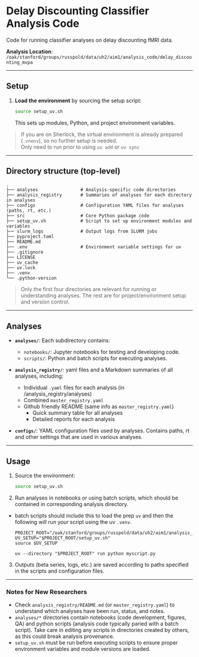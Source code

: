 # Delay Discounting Classifier Analysis Code

Code for running classifier analyses on delay discounting fMRI data.

**Analysis Location**: `/oak/stanford/groups/russpold/data/uh2/aim1/analysis_code/delay_discounting_mvpa`

---

## Setup

1. **Load the environment** by sourcing the setup script:  
   ```bash
   source setup_uv.sh
   ```
   This sets up modules, Python, and project environment variables.  

> If you are on Sherlock, the virtual environment is already prepared (`.vnenv`), so no further setup is needed.  
> Only need to run prior to using `uv add` or `uv sync`

---

## Directory structure (top-level)

```
.
├── analyses                # Analysis-specific code directories
├── analysis_registry       # Summaries of analyses for each directory in analyses
├── configs                 # Configuration YAML files for analyses (paths, rt, etc.)
├── src                     # Core Python package code
├── setup_uv.sh             # Script to set up environment modules and variables
├── slurm_logs              # Output logs from SLURM jobs
├── pyproject.toml
├── README.md
├── .env                    # Environment variable settings for uv
├── .gitignore
├── LICENSE
├── uv_cache
├── uv.lock
├── .venv
└── .python-version
```
> Only the first four directories are relevant for running or understanding analyses. The rest are for project/environment setup and version control.

---

## Analyses

- **`analyses/`**: Each subdirectory contains:
  - `notebooks/`: Jupyter notebooks for testing and developing code.  
  - `scripts/`: Python and batch scripts for executing analyses.  

- **`analysis_registry/`**: yaml files and a Markdown summaries of all analyses, including:
  - Individual `.yaml` files for each analysis (in /analysis_registry/analyses)
  - Combined `master_registry.yaml`
  - Github friendly README (same info as `master_registry.yaml`)
      - Quick summary table for all analyses  
      - Detailed reports for each analysis  

- **`configs/`**: YAML configuration files used by analyses. Contains paths, rt and other settings that are used in various analyses.

---

## Usage

1. Source the environment:  
   ```bash
   source setup_uv.sh
   ```
2. Run analyses in notebooks or using batch scripts, which should be contained in corresponding analysis directory.
  - batch scripts should include this to load the prep `uv` and then the following will run your script using the uv `.venv`.

      ```
      PROJECT_ROOT="/oak/stanford/groups/russpold/data/uh2/aim1/analysis_code/delay_discounting_mvpa"
      UV_SETUP="$PROJECT_ROOT/setup_uv.sh"
      source $UV_SETUP

      uv --directory "$PROJECT_ROOT" run python myscript.py
      ```
3. Outputs (beta series, logs, etc.) are saved according to paths specified in the scripts and configuration files.

---

### Notes for New Researchers

- Check `analysis_registry/README.md` (or `master_registry.yaml`) to understand which analyses have been run, status, and notes.  
- `analyses/*` directories contain notebooks (code development, figures, QA) and python scripts (analysis code typically paried with a batch script).  Take care in editing any scripts in directories created by others, as this could break analysis provenance.  
- `setup_uv.sh` must be run before executing scripts to ensure proper environment variables and module versions are loaded.
